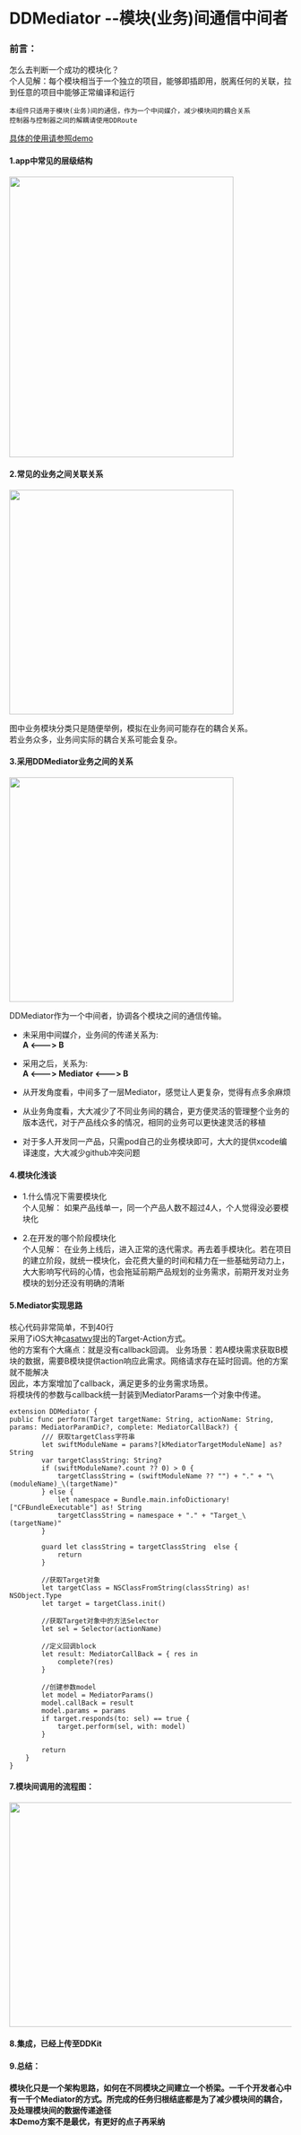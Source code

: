 # DDMediator --模块(业务)间通信中间者

### 前言：
怎么去判断一个成功的模块化？<br/>
个人见解：每个模块相当于一个独立的项目，能够即插即用，脱离任何的关联，拉到任意的项目中能够正常编译和运行
```
本组件只适用于模块(业务)间的通信，作为一个中间媒介，减少模块间的耦合关系
控制器与控制器之间的解耦请使用DDRoute
```
[具体的使用请参照demo](https://github.com/weiweilidd01/DDMediator.git)

#### 1.app中常见的层级结构
<img src="https://upload-images.jianshu.io/upload_images/2026287-16311aa4a72a70a6.jpg?imageMogr2/auto-orient/strip%7CimageView2/2/w/1240" width=400 height=500 />

#### 2.常见的业务之间关联关系
<img src="https://upload-images.jianshu.io/upload_images/2026287-5a014afade8e4d35.jpg?imageMogr2/auto-orient/strip%7CimageView2/2/w/1240" width=400 height=400 />

图中业务模块分类只是随便举例，模拟在业务间可能存在的耦合关系。<br/>
若业务众多，业务间实际的耦合关系可能会复杂。

#### 3.采用DDMediator业务之间的关系
<img src="https://upload-images.jianshu.io/upload_images/2026287-ea2695b2cafda3db.jpg?imageMogr2/auto-orient/strip%7CimageView2/2/w/1240" width=400 height=400 />

DDMediator作为一个中间者，协调各个模块之间的通信传输。<br/>
* 未采用中间媒介，业务间的传递关系为:<br/>
 **A <---> B**<br/>
* 采用之后，关系为:<br/>
 **A <---> Mediator <---> B**<br/>
 
* 从开发角度看，中间多了一层Mediator，感觉让人更复杂，觉得有点多余麻烦<br/>
* 从业务角度看，大大减少了不同业务间的耦合，更方便灵活的管理整个业务的版本迭代，对于产品线众多的情况，相同的业务可以更快速灵活的移植<br/>
* 对于多人开发同一产品，只需pod自己的业务模块即可，大大的提供xcode编译速度，大大减少github冲突问题<br/>

#### 4.模块化浅谈
* 1.什么情况下需要模块化<br/>
个人见解： 如果产品线单一，同一个产品人数不超过4人，个人觉得没必要模块化<br/>

* 2.在开发的哪个阶段模块化<br/>
个人见解： 在业务上线后，进入正常的迭代需求。再去着手模块化。若在项目的建立阶段，就统一模块化，会花费大量的时间和精力在一些基础劳动力上，大大影响写代码的心情，也会拖延前期产品规划的业务需求，前期开发对业务模块的划分还没有明确的清晰<br/>

#### 5.Mediator实现思路
核心代码非常简单，不到40行<br/>
采用了iOS大神[casatwy](https://github.com/casatwy/CTMediator.git)提出的Target-Action方式。<br/>
他的方案有个大痛点：就是没有callback回调。 业务场景：若A模块需求获取B模块的数据，需要B模块提供action响应此需求。网络请求存在延时回调。他的方案就不能解决<br/>
因此，本方案增加了callback，满足更多的业务需求场景。<br/>
将模块传的参数与callback统一封装到MediatorParams一个对象中传递。<br/>
```
extension DDMediator {
public func perform(Target targetName: String, actionName: String, params: MediatorParamDic?, complete: MediatorCallBack?) {
        /// 获取targetClass字符串
        let swiftModuleName = params?[kMediatorTargetModuleName] as? String
        var targetClassString: String?
        if (swiftModuleName?.count ?? 0) > 0 {
            targetClassString = (swiftModuleName ?? "") + "." + "\(moduleName)_\(targetName)"
        } else {
            let namespace = Bundle.main.infoDictionary!["CFBundleExecutable"] as! String
            targetClassString = namespace + "." + "Target_\(targetName)"
        }
        
        guard let classString = targetClassString  else {
            return
        }
        
        //获取Target对象
        let targetClass = NSClassFromString(classString) as! NSObject.Type
        let target = targetClass.init()
        
        //获取Target对象中的方法Selector
        let sel = Selector(actionName)
        
        //定义回调block
        let result: MediatorCallBack = { res in
            complete?(res)
        }
        
        //创建参数model
        let model = MediatorParams()
        model.callBack = result
        model.params = params
        if target.responds(to: sel) == true {
            target.perform(sel, with: model)
        }
        
        return
    }
}

```
#### 7.模块间调用的流程图：
<img src="https://upload-images.jianshu.io/upload_images/2026287-68a3846717f57020.jpg?imageMogr2/auto-orient/strip%7CimageView2/2/w/1240" width=800 height=400 />

#### 8.集成，已经上传至DDKit

#### 9.总结：

 **模块化只是一个架构思路，如何在不同模块之间建立一个桥梁。一千个开发者心中有一千个Mediator的方式。所完成的任务归根结底都是为了减少模块间的耦合，及处理模块间的数据传递途径**
<br/>
**本Demo方案不是最优，有更好的点子再采纳**
